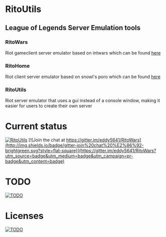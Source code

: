 RitoUtils
=========
## League of Legends Server Emulation tools

### RitoWars
Riot gameclient server emulator based on intwars which can be found <a href="https://github.com/Elyotna/IntWars">here</a>

### RitoHome
Riot client server emulator based on snowl's poro which can be found <a href="https://github.com/snowl/Poro">here</a>

### RitoUtils
Riot server emulator that uses a gui instead of a console window, making it easier for users to create their own server

Current status
==============
[![RitoUtils](https://img.shields.io/badge/Sandbox-InDev-lightgrey.svg?style=flat-square)](https://github.com/eddy5641/RitoWars)
[![Join the chat at https://gitter.im/eddy5641/RitoWars](http://img.shields.io/badge/gitter-join%20chat%20%E2%86%92-brightgreen.svg?style=flat-square)](https://gitter.im/eddy5641/RitoWars?utm_source=badge&utm_medium=badge&utm_campaign=pr-badge&utm_content=badge)

TODO
====
[![TODO](https://img.shields.io/badge/TODO-undef-red.svg?style=flat-square)](https://github.com/eddy5641/RitoUtils/blob/master/TODO.md)

Licenses
========
[![TODO](https://img.shields.io/badge/Licenses-5-green.svg?style=flat-square)](https://github.com/eddy5641/RitoUtils/blob/master/Licenses.md)
